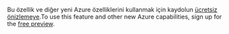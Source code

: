 <span data-ttu-id="07109-101">Bu özellik ve diğer yeni Azure özelliklerini kullanmak için kaydolun [ücretsiz önizlemeye](https://account.windowsazure.com/PreviewFeatures).</span><span class="sxs-lookup"><span data-stu-id="07109-101">To use this feature and other new Azure capabilities, sign up for the [free preview](https://account.windowsazure.com/PreviewFeatures).</span></span>

